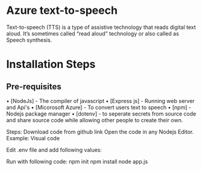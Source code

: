 # Azure text-to-speech

Text-to-speech (TTS) is a type of assistive technology that reads digital text aloud. It’s sometimes called “read aloud” technology or also called as Speech synthesis.


# Installation Steps

## Pre-requisites

•	[NodeJs] - The compiler of javascript
•	[Express js] - Running web server and Api's
•	[Micorosoft Azure] - To convert users text to speech
•	[npm] - Nodejs package manager
•	[dotenv] - to seperate secrets from source code and share source code while allowing other people to create their own.

Steps:
Download code from github link
Open the code in any Nodejs Editor. Example: Visual code

Edit .env file and add following values:

Run with following code:
npm init
npm install
node app.js
